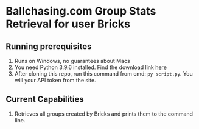 # Ballchasing.com Group Stats Retrieval for user Bricks

## Running prerequisites
1. Runs on Windows, no guarantees about Macs
2. You need Python 3.9.6 installed. Find the download link [here](https://www.python.org/downloads/)
3. After cloning this repo, run this command from cmd: `py script.py`. You will your API token from the site.

## Current Capabilities
1. Retrieves all groups created by Bricks and prints them to the command line.